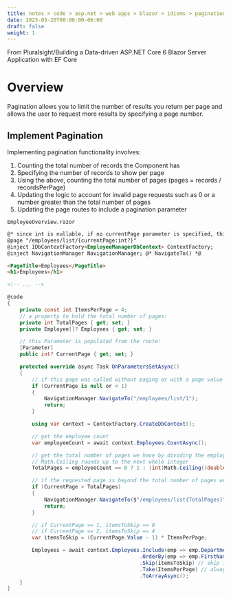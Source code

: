 ```yaml
---
title: notes > code > asp.net > web apps > blazor > idioms > pagination
date: 2023-05-20T00:00:00-06:00
draft: false
weight: 1
---
```


From Pluralsight/Building a Data-driven ASP.NET Core 6 Blazor Server Application with EF Core

# Overview
Pagination allows you to limit the number of results you return per page and allows the user to request more results by specifying a page number.

## Implement Pagination
Implementing pagination functionality involves:
1. Counting the total number of records the Component has
2. Specifying the number of records to show per page
3. Using the above, counting the total number of pages (pages = records / recordsPerPage)
4. Updating the logic to account for invalid page requests such as 0 or a number greater than the total number of pages
5. Updating the page routes to include a pagination parameter  

`EmployeeOverview.razor`
```html
@* since int is nullable, if no currentPage parameter is specified, this directive will still route to this EmployeeOverview Component: *@
@page "/employees/list/{currentPage:int?}"
@inject IDbContextFactory<EmployeeManagerDbContext> ContextFactory;
@inject NavigationManager NavigationManager; @* NavigateTo() *@

<PageTitle>Employees</PageTitle>
<h1>Employees</h1>

<!-- ... -->
```
```cs
@code
{
    private const int ItemsPerPage = 4;
    // a property to hold the total number of pages:
    private int TotalPages { get; set; }
    private Employee[]? Employees { get; set; }

    // this Parameter is populated from the route:
    [Parameter]
    public int? CurrentPage { get; set; }

    protected override async Task OnParametersSetAsync()
    {
        // if this page was called without paging or with a page value that is <= 0, navigate to /employees/list/1:
        if (CurrentPage is null or < 1)
        {
            NavigationManager.NavigateTo("/employees/list/1");
            return;
        }

        using var context = ContextFactory.CreateDbContext();

        // get the employee count
        var employeeCount = await context.Employees.CountAsync();

        // get the total number of pages we have by dividing the employee count with items per page:
        // Math.Ceiling rounds up to the next whole integer
        TotalPages = employeeCount == 0 ? 1 : (int)Math.Ceiling((double)employeeCount / ItemsPerPage);

        // if the requested page is beyond the total number of pages we have, navigate to the last page that we have:
        if (CurrentPage > TotalPages)
        {
            NavigationManager.NavigateTo($"/employees/list{TotalPages}");
            return;
        }

        // if CurrentPage == 1, itemsToSkip == 0
        // if CurrentPage == 2, itemsToSkip == 4
        var itemsToSkip = (CurrentPage.Value - 1) * ItemsPerPage;

        Employees = await context.Employees.Include(emp => emp.Department)
                                           .OrderBy(emp => emp.FirstName)
                                           .Skip(itemsToSkip) // skip items based on the CurrentPage parameter
                                           .Take(ItemsPerPage) // always take n items
                                           .ToArrayAsync();
    }
}
```
